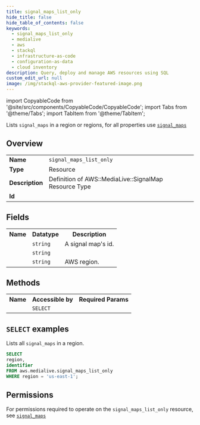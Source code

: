 ```yaml
---
title: signal_maps_list_only
hide_title: false
hide_table_of_contents: false
keywords:
  - signal_maps_list_only
  - medialive
  - aws
  - stackql
  - infrastructure-as-code
  - configuration-as-data
  - cloud inventory
description: Query, deploy and manage AWS resources using SQL
custom_edit_url: null
image: /img/stackql-aws-provider-featured-image.png
---
```


import CopyableCode from '@site/src/components/CopyableCode/CopyableCode';
import Tabs from '@theme/Tabs';
import TabItem from '@theme/TabItem';

Lists <code>signal_maps</code> in a region or regions, for all properties use <a href="/services/serviceName/signal_maps/"><code>signal_maps</code></a>

## Overview
<table>
<tbody>
<tr><td><b>Name</b></td><td><code>signal_maps_list_only</code></td></tr>
<tr><td><b>Type</b></td><td>Resource</td></tr>
<tr><td><b>Description</b></td><td>Definition of AWS::MediaLive::SignalMap Resource Type</td></tr>
<tr><td><b>Id</b></td><td><CopyableCode code="aws.medialive.signal_maps_list_only" /></td></tr>
</tbody>
</table>

## Fields
<table>
<tbody>
<tr><th>Name</th><th>Datatype</th><th>Description</th></tr><tr><td><CopyableCode code="id" /></td><td><code>string</code></td><td>A signal map's id.</td></tr>
<tr><td><CopyableCode code="identifier" /></td><td><code>string</code></td><td></td></tr>
<tr><td><CopyableCode code="region" /></td><td><code>string</code></td><td>AWS region.</td></tr>
</tbody>
</table>

## Methods

<table>
<tbody>
  <tr>
    <th>Name</th>
    <th>Accessible by</th>
    <th>Required Params</th>
  </tr>
  <tr>
    <td><CopyableCode code="list_resources" /></td>
    <td><code>SELECT</code></td>
    <td><CopyableCode code="region" /></td>
  </tr>
</tbody>
</table>

## `SELECT` examples
Lists all <code>signal_maps</code> in a region.
```sql
SELECT
region,
identifier
FROM aws.medialive.signal_maps_list_only
WHERE region = 'us-east-1';
```


## Permissions

For permissions required to operate on the <code>signal_maps_list_only</code> resource, see <a href="/services/medialive/signal_maps/#permissions"><code>signal_maps</code></a>

